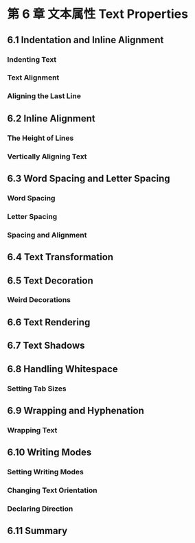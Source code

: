 # 第 6 章 文本属性 Text Properties

## 6.1 Indentation and Inline Alignment

### Indenting Text

### Text Alignment

### Aligning the Last Line

## 6.2 Inline Alignment

### The Height of Lines

### Vertically Aligning Text

## 6.3 Word Spacing and Letter Spacing

### Word Spacing

### Letter Spacing

### Spacing and Alignment

## 6.4 Text Transformation

## 6.5 Text Decoration

### Weird Decorations

## 6.6 Text Rendering

## 6.7 Text Shadows

## 6.8 Handling Whitespace

### Setting Tab Sizes

## 6.9 Wrapping and Hyphenation

### Wrapping Text

## 6.10 Writing Modes

### Setting Writing Modes

### Changing Text Orientation

### Declaring Direction

## 6.11 Summary
